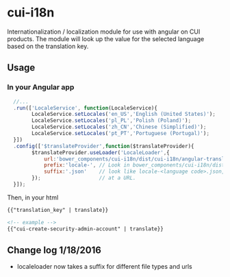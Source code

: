 # cui-i18n
Internationalization / localization module for use with angular on CUI products. The module will look up the value for the selected language based on the translation key.

## Usage

### In your Angular app

```javascript
  //...
  .run(['LocaleService', function(LocaleService){
        LocaleService.setLocales('en_US','English (United States)');
        LocaleService.setLocales('pl_PL','Polish (Poland)');
        LocaleService.setLocales('zh_CN','Chinese (Simplified)');
        LocaleService.setLocales('pt_PT','Portuguese (Portugal)');
  }])
  .config(['$translateProvider',function($translateProvider){
        $translateProvider.useLoader('LocaleLoader',{
            url:'bower_components/cui-i18n/dist/cui-i18n/angular-translate/',
            prefix:'locale-', // Look in bower_components/cui-i18n/dist/cui-i18n/angular-translate/ for files that
            suffix:'.json'    // look like locale-<language code>.json, so ex: locale-en_US.json. This can also be pointed
        });                   // at a URL.
  }]);
```

Then, in your html

```html
{{"translation_key" | translate}}

<!-- example -->
{{"cui-create-security-admin-account" | translate}}
```
## Change log 1/18/2016

* localeloader now takes a suffix for different file types and urls


